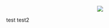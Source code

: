 <p align="center">
<img src="https://github.com/scray/scray/blob/project/edge/projects/edge/.images/jetsonNano2.jpg">
</p>


test test2
